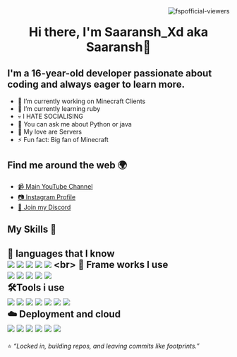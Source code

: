 <img align ="right" src="https://visitor-badge.laobi.icu/badge?page_id=fspofficialviewers" alt="fspofficial-viewers">
<h1 align="center">Hi there, I'm Saaransh_Xd aka Saaransh👋</h1>

I'm a 16-year-old developer passionate about coding and always eager to learn more.
---
- 🔭 I’m currently working on Minecraft Clients
- 🌱 I’m currently learning ruby
- 💀 I HATE SOCIALISING 
- 💬 You can ask me about Python or java
- 💖 My love are Servers
- ⚡ Fun fact: Big fan of Minecraft

## Find me around the web 🌍
- [📹 Main YouTube Channel](https://www.youtube.com/@Saaransh_Xd)
- [📷 Instagram Profile](https://www.instagram.com/Saaransh_Xd)
- [📨 Join my Discord](https://dsc.gg/brokensmp)

## My Skills 🚀
📜 languages that I know <br>
[![](https://img.shields.io/badge/HTML5-E34F26?style=for-the-badge&logo=html5&logoColor=white)](https://en.wikipedia.org/wiki/HTML5)
[![](https://img.shields.io/badge/CSS3-1572B6?style=for-the-badge&logo=css3&logoColor=white)](https://en.wikipedia.org/wiki/CSS)
[![](https://img.shields.io/badge/JavaScript-F7DF1E?style=for-the-badge&logo=javascript&logoColor=black)](https://en.wikipedia.org/wiki/JavaScript)
[![](https://img.shields.io/badge/Python-3776AB?style=for-the-badge&logo=python&logoColor=white)](https://en.wikipedia.org/wiki/Python_(programming_language))
[![](https://img.shields.io/badge/Java-007396?style=for-the-badge&logo=java&logoColor=white)](https://en.wikipedia.org/wiki/Java_(programming_language))
<br>
🌟 Frame works I use <br>
[![](https://img.shields.io/badge/React-61DAFB?style=for-the-badge&logo=react&logoColor=black)](https://react.dev/)
[![](https://img.shields.io/badge/Node.js-43853D?style=for-the-badge&logo=node.js&logoColor=white)](https://nodejs.org/)
[![](https://img.shields.io/badge/Express.js-000000?style=for-the-badge&logo=express&logoColor=white)](https://expressjs.com/)
[![](https://img.shields.io/badge/Flask-000000?style=for-the-badge&logo=flask&logoColor=white)](https://flask.palletsprojects.com/)
[![](https://img.shields.io/badge/Django-092E20?style=for-the-badge&logo=django&logoColor=white)](https://www.djangoproject.com/)
<br>
🛠️Tools i use <br>
[![](https://img.shields.io/badge/VS_Code-007ACC?style=for-the-badge&logo=visual-studio-code&logoColor=white)](https://code.visualstudio.com/)
[![](https://img.shields.io/badge/Git-F05032?style=for-the-badge&logo=git&logoColor=white)](https://git-scm.com/)
[![](https://img.shields.io/badge/GitHub-181717?style=for-the-badge&logo=github&logoColor=white)](https://github.com/)
[![](https://img.shields.io/badge/Terminal-241F31?style=for-the-badge&logo=windows-terminal&logoColor=white)](https://en.wikipedia.org/wiki/Terminal_(macOS))
[![](https://img.shields.io/badge/Figma-F24E1E?style=for-the-badge&logo=figma&logoColor=white)](https://www.figma.com/)
[![](https://img.shields.io/badge/PyCharm-000000?style=for-the-badge&logo=pycharm&logoColor=white)](https://www.jetbrains.com/pycharm/)
[![](https://img.shields.io/badge/IntelliJ_IDEA-000000?style=for-the-badge&logo=intellij-idea&logoColor=white)](https://www.jetbrains.com/idea/)
<br>
☁️ Deployment and cloud <br>
[![](https://img.shields.io/badge/Netlify-00C7B7?style=for-the-badge&logo=netlify&logoColor=white)](https://www.netlify.com/)
[![](https://img.shields.io/badge/Vercel-000000?style=for-the-badge&logo=vercel&logoColor=white)](https://vercel.com/)
[![](https://img.shields.io/badge/Docker-2496ED?style=for-the-badge&logo=docker&logoColor=white)](https://www.docker.com/)
[![](https://img.shields.io/badge/AWS-232F3E?style=for-the-badge&logo=amazon-aws&logoColor=white)](https://aws.amazon.com/)
[![](https://img.shields.io/badge/GitHub_Actions-2088FF?style=for-the-badge&logo=github-actions&logoColor=white)](https://github.com/features/actions)
[![](https://img.shields.io/badge/Cloudflare-F38020?style=for-the-badge&logo=cloudflare&logoColor=white)](https://www.cloudflare.com/)
<br>
---
⭐ *“Locked in, building repos, and leaving commits like footprints.”*
